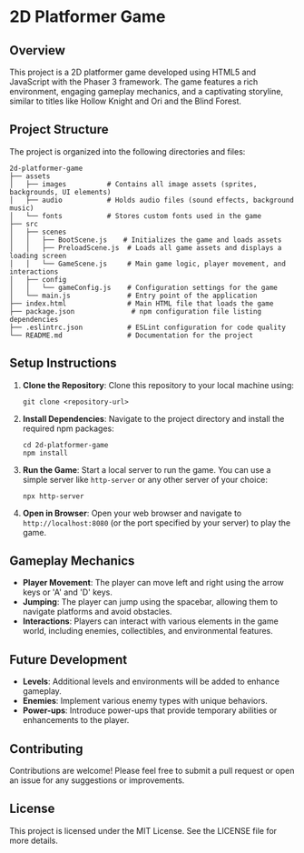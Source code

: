 # 2D Platformer Game

## Overview
This project is a 2D platformer game developed using HTML5 and JavaScript with the Phaser 3 framework. The game features a rich environment, engaging gameplay mechanics, and a captivating storyline, similar to titles like Hollow Knight and Ori and the Blind Forest.

## Project Structure
The project is organized into the following directories and files:

```
2d-platformer-game
├── assets
│   ├── images          # Contains all image assets (sprites, backgrounds, UI elements)
│   ├── audio           # Holds audio files (sound effects, background music)
│   └── fonts           # Stores custom fonts used in the game
├── src
│   ├── scenes
│   │   ├── BootScene.js    # Initializes the game and loads assets
│   │   ├── PreloadScene.js  # Loads all game assets and displays a loading screen
│   │   └── GameScene.js     # Main game logic, player movement, and interactions
│   ├── config
│   │   └── gameConfig.js    # Configuration settings for the game
│   └── main.js              # Entry point of the application
├── index.html               # Main HTML file that loads the game
├── package.json              # npm configuration file listing dependencies
├── .eslintrc.json           # ESLint configuration for code quality
└── README.md                # Documentation for the project
```

## Setup Instructions
1. **Clone the Repository**: 
   Clone this repository to your local machine using:
   ```
   git clone <repository-url>
   ```

2. **Install Dependencies**: 
   Navigate to the project directory and install the required npm packages:
   ```
   cd 2d-platformer-game
   npm install
   ```

3. **Run the Game**: 
   Start a local server to run the game. You can use a simple server like `http-server` or any other server of your choice:
   ```
   npx http-server
   ```

4. **Open in Browser**: 
   Open your web browser and navigate to `http://localhost:8080` (or the port specified by your server) to play the game.

## Gameplay Mechanics
- **Player Movement**: The player can move left and right using the arrow keys or 'A' and 'D' keys.
- **Jumping**: The player can jump using the spacebar, allowing them to navigate platforms and avoid obstacles.
- **Interactions**: Players can interact with various elements in the game world, including enemies, collectibles, and environmental features.

## Future Development
- **Levels**: Additional levels and environments will be added to enhance gameplay.
- **Enemies**: Implement various enemy types with unique behaviors.
- **Power-ups**: Introduce power-ups that provide temporary abilities or enhancements to the player.

## Contributing
Contributions are welcome! Please feel free to submit a pull request or open an issue for any suggestions or improvements.

## License
This project is licensed under the MIT License. See the LICENSE file for more details.